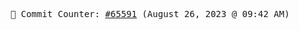 <p align="center">
    <samp>
        📮 Commit Counter: <a href="https://github.com/Javascript-void0/Javascript-void0/commits/main">#65591</a> (August 26, 2023 @ 09:42 AM)
    </samp>
</p>